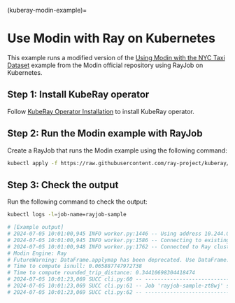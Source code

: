(kuberay-modin-example)=

# Use Modin with Ray on Kubernetes

This example runs a modified version of the [Using Modin with the NYC Taxi Dataset](https://github.com/modin-project/modin/blob/4e7afa7ea59c7a160ed504f39652ff23b4d49be3/examples/jupyter/Modin_Taxi.ipynb) example from the Modin official repository using RayJob on Kubernetes.

## Step 1: Install KubeRay operator

Follow [KubeRay Operator Installation](kuberay-operator-deploy) to install KubeRay operator.

## Step 2: Run the Modin example with RayJob

Create a RayJob that runs the Modin example using the following command:

```sh
kubectl apply -f https://raw.githubusercontent.com/ray-project/kuberay/master/ray-operator/config/samples/ray-job.modin.yaml
```

## Step 3: Check the output

Run the following command to check the output:

```sh
kubectl logs -l=job-name=rayjob-sample

# [Example output]
# 2024-07-05 10:01:00,945 INFO worker.py:1446 -- Using address 10.244.0.4:6379 set in the environment variable RAY_ADDRESS
# 2024-07-05 10:01:00,945 INFO worker.py:1586 -- Connecting to existing Ray cluster at address: 10.244.0.4:6379...
# 2024-07-05 10:01:00,948 INFO worker.py:1762 -- Connected to Ray cluster. View the dashboard at 10.244.0.4:8265
# Modin Engine: Ray
# FutureWarning: DataFrame.applymap has been deprecated. Use DataFrame.map instead.
# Time to compute isnull: 0.065887747972738
# Time to compute rounded_trip_distance: 0.34410698304418474
# 2024-07-05 10:01:23,069 SUCC cli.py:60 -- -----------------------------------
# 2024-07-05 10:01:23,069 SUCC cli.py:61 -- Job 'rayjob-sample-zt8wj' succeeded
# 2024-07-05 10:01:23,069 SUCC cli.py:62 -- -----------------------------------
```

